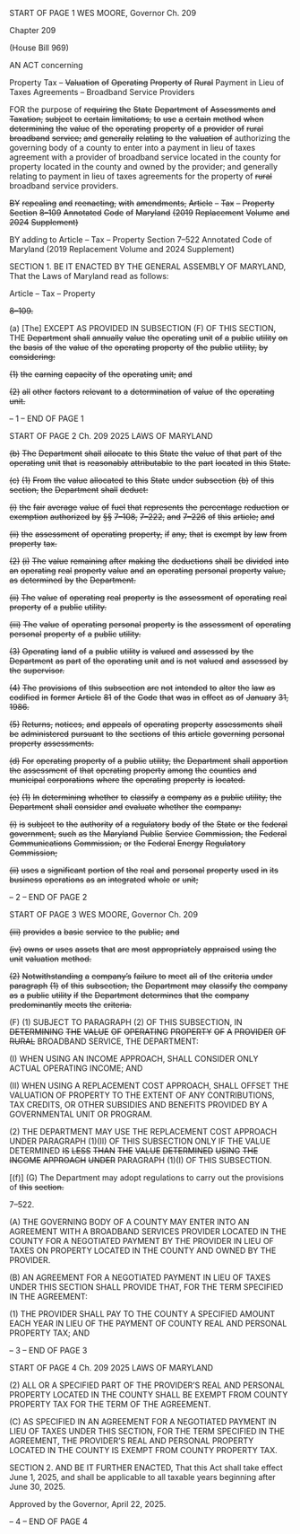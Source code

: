 START OF PAGE 1
WES MOORE, Governor Ch. 209

Chapter 209

(House Bill 969)

AN ACT concerning

Property Tax – ~~Valuation~~ ~~of~~ ~~Operating~~ ~~Property~~ ~~of~~ ~~Rural~~ Payment in Lieu of
Taxes Agreements – Broadband Service Providers

FOR the purpose of ~~requiring~~ ~~the~~ ~~State~~ ~~Department~~ ~~of~~ ~~Assessments~~ ~~and~~ ~~Taxation,~~ ~~subject~~
~~to~~ ~~certain~~ ~~limitations,~~ ~~to~~ ~~use~~ ~~a~~ ~~certain~~ ~~method~~ ~~when~~ ~~determining~~ ~~the~~ ~~value~~ ~~of~~ ~~the~~
~~operating~~ ~~property~~ ~~of~~ ~~a~~ ~~provider~~ ~~of~~ ~~rural~~ ~~broadband~~ ~~service;~~ ~~and~~ ~~generally~~ ~~relating~~
~~to~~ ~~the~~ ~~valuation~~ ~~of~~ authorizing the governing body of a county to enter into a payment
in lieu of taxes agreement with a provider of broadband service located in the county
for property located in the county and owned by the provider; and generally relating
to payment in lieu of taxes agreements for the property of ~~rural~~ broadband service
providers.

~~BY~~ ~~repealing~~ ~~and~~ ~~reenacting,~~ ~~with~~ ~~amendments,~~
~~Article~~ ~~–~~ ~~Tax~~ ~~–~~ ~~Property~~
~~Section~~ ~~8–109~~
~~Annotated~~ ~~Code~~ ~~of~~ ~~Maryland~~
~~(2019~~ ~~Replacement~~ ~~Volume~~ ~~and~~ ~~2024~~ ~~Supplement)~~

BY adding to
Article – Tax – Property
Section 7–522
Annotated Code of Maryland
(2019 Replacement Volume and 2024 Supplement)

SECTION 1. BE IT ENACTED BY THE GENERAL ASSEMBLY OF MARYLAND,
That the Laws of Maryland read as follows:

Article – Tax – Property

~~8–109.~~

(a) [The] EXCEPT AS PROVIDED IN SUBSECTION (F) OF THIS SECTION, THE
~~Department~~ ~~shall~~ ~~annually~~ ~~value~~ ~~the~~ ~~operating~~ ~~unit~~ ~~of~~ ~~a~~ ~~public~~ ~~utility~~ ~~on~~ ~~the~~ ~~basis~~ ~~of~~ ~~the~~
~~value~~ ~~of~~ ~~the~~ ~~operating~~ ~~property~~ ~~of~~ ~~the~~ ~~public~~ ~~utility,~~ ~~by~~ ~~considering:~~

~~(1)~~ ~~the~~ ~~earning~~ ~~capacity~~ ~~of~~ ~~the~~ ~~operating~~ ~~unit;~~ ~~and~~

~~(2)~~ ~~all~~ ~~other~~ ~~factors~~ ~~relevant~~ ~~to~~ ~~a~~ ~~determination~~ ~~of~~ ~~value~~ ~~of~~ ~~the~~ ~~operating~~
~~unit.~~

– 1 –
END OF PAGE 1

START OF PAGE 2
Ch. 209 2025 LAWS OF MARYLAND

~~(b)~~ ~~The~~ ~~Department~~ ~~shall~~ ~~allocate~~ ~~to~~ ~~this~~ ~~State~~ ~~the~~ ~~value~~ ~~of~~ ~~that~~ ~~part~~ ~~of~~ ~~the~~
~~operating~~ ~~unit~~ ~~that~~ ~~is~~ ~~reasonably~~ ~~attributable~~ ~~to~~ ~~the~~ ~~part~~ ~~located~~ ~~in~~ ~~this~~ ~~State.~~

~~(c)~~ ~~(1)~~ ~~From~~ ~~the~~ ~~value~~ ~~allocated~~ ~~to~~ ~~this~~ ~~State~~ ~~under~~ ~~subsection~~ ~~(b)~~ ~~of~~ ~~this~~
~~section,~~ ~~the~~ ~~Department~~ ~~shall~~ ~~deduct:~~

~~(i)~~ ~~the~~ ~~fair~~ ~~average~~ ~~value~~ ~~of~~ ~~fuel~~ ~~that~~ ~~represents~~ ~~the~~ ~~percentage~~
~~reduction~~ ~~or~~ ~~exemption~~ ~~authorized~~ ~~by~~ ~~§§~~ ~~7–108,~~ ~~7–222,~~ ~~and~~ ~~7–226~~ ~~of~~ ~~this~~ ~~article;~~ ~~and~~

~~(ii)~~ ~~the~~ ~~assessment~~ ~~of~~ ~~operating~~ ~~property,~~ ~~if~~ ~~any,~~ ~~that~~ ~~is~~ ~~exempt~~ ~~by~~
~~law~~ ~~from~~ ~~property~~ ~~tax.~~

~~(2)~~ ~~(i)~~ ~~The~~ ~~value~~ ~~remaining~~ ~~after~~ ~~making~~ ~~the~~ ~~deductions~~ ~~shall~~ ~~be~~
~~divided~~ ~~into~~ ~~an~~ ~~operating~~ ~~real~~ ~~property~~ ~~value~~ ~~and~~ ~~an~~ ~~operating~~ ~~personal~~ ~~property~~ ~~value,~~ ~~as~~
~~determined~~ ~~by~~ ~~the~~ ~~Department.~~

~~(ii)~~ ~~The~~ ~~value~~ ~~of~~ ~~operating~~ ~~real~~ ~~property~~ ~~is~~ ~~the~~ ~~assessment~~ ~~of~~
~~operating~~ ~~real~~ ~~property~~ ~~of~~ ~~a~~ ~~public~~ ~~utility.~~

~~(iii)~~ ~~The~~ ~~value~~ ~~of~~ ~~operating~~ ~~personal~~ ~~property~~ ~~is~~ ~~the~~ ~~assessment~~ ~~of~~
~~operating~~ ~~personal~~ ~~property~~ ~~of~~ ~~a~~ ~~public~~ ~~utility.~~

~~(3)~~ ~~Operating~~ ~~land~~ ~~of~~ ~~a~~ ~~public~~ ~~utility~~ ~~is~~ ~~valued~~ ~~and~~ ~~assessed~~ ~~by~~ ~~the~~
~~Department~~ ~~as~~ ~~part~~ ~~of~~ ~~the~~ ~~operating~~ ~~unit~~ ~~and~~ ~~is~~ ~~not~~ ~~valued~~ ~~and~~ ~~assessed~~ ~~by~~ ~~the~~ ~~supervisor.~~

~~(4)~~ ~~The~~ ~~provisions~~ ~~of~~ ~~this~~ ~~subsection~~ ~~are~~ ~~not~~ ~~intended~~ ~~to~~ ~~alter~~ ~~the~~ ~~law~~ ~~as~~
~~codified~~ ~~in~~ ~~former~~ ~~Article~~ ~~81~~ ~~of~~ ~~the~~ ~~Code~~ ~~that~~ ~~was~~ ~~in~~ ~~effect~~ ~~as~~ ~~of~~ ~~January~~ ~~31,~~ ~~1986.~~

~~(5)~~ ~~Returns,~~ ~~notices,~~ ~~and~~ ~~appeals~~ ~~of~~ ~~operating~~ ~~property~~ ~~assessments~~ ~~shall~~
~~be~~ ~~administered~~ ~~pursuant~~ ~~to~~ ~~the~~ ~~sections~~ ~~of~~ ~~this~~ ~~article~~ ~~governing~~ ~~personal~~ ~~property~~
~~assessments.~~

~~(d)~~ ~~For~~ ~~operating~~ ~~property~~ ~~of~~ ~~a~~ ~~public~~ ~~utility,~~ ~~the~~ ~~Department~~ ~~shall~~ ~~apportion~~ ~~the~~
~~assessment~~ ~~of~~ ~~that~~ ~~operating~~ ~~property~~ ~~among~~ ~~the~~ ~~counties~~ ~~and~~ ~~municipal~~ ~~corporations~~
~~where~~ ~~the~~ ~~operating~~ ~~property~~ ~~is~~ ~~located.~~

~~(e)~~ ~~(1)~~ ~~In~~ ~~determining~~ ~~whether~~ ~~to~~ ~~classify~~ ~~a~~ ~~company~~ ~~as~~ ~~a~~ ~~public~~ ~~utility,~~ ~~the~~
~~Department~~ ~~shall~~ ~~consider~~ ~~and~~ ~~evaluate~~ ~~whether~~ ~~the~~ ~~company:~~

~~(i)~~ ~~is~~ ~~subject~~ ~~to~~ ~~the~~ ~~authority~~ ~~of~~ ~~a~~ ~~regulatory~~ ~~body~~ ~~of~~ ~~the~~ ~~State~~ ~~or~~ ~~the~~
~~federal~~ ~~government,~~ ~~such~~ ~~as~~ ~~the~~ ~~Maryland~~ ~~Public~~ ~~Service~~ ~~Commission,~~ ~~the~~ ~~Federal~~
~~Communications~~ ~~Commission,~~ ~~or~~ ~~the~~ ~~Federal~~ ~~Energy~~ ~~Regulatory~~ ~~Commission;~~

~~(ii)~~ ~~uses~~ ~~a~~ ~~significant~~ ~~portion~~ ~~of~~ ~~the~~ ~~real~~ ~~and~~ ~~personal~~ ~~property~~ ~~used~~
~~in~~ ~~its~~ ~~business~~ ~~operations~~ ~~as~~ ~~an~~ ~~integrated~~ ~~whole~~ ~~or~~ ~~unit;~~

– 2 –
END OF PAGE 2

START OF PAGE 3
WES MOORE, Governor Ch. 209

~~(iii)~~ ~~provides~~ ~~a~~ ~~basic~~ ~~service~~ ~~to~~ ~~the~~ ~~public;~~ ~~and~~

~~(iv)~~ ~~owns~~ ~~or~~ ~~uses~~ ~~assets~~ ~~that~~ ~~are~~ ~~most~~ ~~appropriately~~ ~~appraised~~ ~~using~~
~~the~~ ~~unit~~ ~~valuation~~ ~~method.~~

~~(2)~~ ~~Notwithstanding~~ ~~a~~ ~~company’s~~ ~~failure~~ ~~to~~ ~~meet~~ ~~all~~ ~~of~~ ~~the~~ ~~criteria~~ ~~under~~
~~paragraph~~ ~~(1)~~ ~~of~~ ~~this~~ ~~subsection,~~ ~~the~~ ~~Department~~ ~~may~~ ~~classify~~ ~~the~~ ~~company~~ ~~as~~ ~~a~~ ~~public~~
~~utility~~ ~~if~~ ~~the~~ ~~Department~~ ~~determines~~ ~~that~~ ~~the~~ ~~company~~ ~~predominantly~~ ~~meets~~ ~~the~~ ~~criteria.~~

(F) (1) SUBJECT TO PARAGRAPH (2) OF THIS SUBSECTION, IN
~~DETERMINING~~ ~~THE~~ ~~VALUE~~ ~~OF~~ ~~OPERATING~~ ~~PROPERTY~~ ~~OF~~ ~~A~~ ~~PROVIDER~~ ~~OF~~ ~~RURAL~~
BROADBAND SERVICE, THE DEPARTMENT:

(I) WHEN USING AN INCOME APPROACH, SHALL CONSIDER
ONLY ACTUAL OPERATING INCOME; AND

(II) WHEN USING A REPLACEMENT COST APPROACH, SHALL
OFFSET THE VALUATION OF PROPERTY TO THE EXTENT OF ANY CONTRIBUTIONS,
TAX CREDITS, OR OTHER SUBSIDIES AND BENEFITS PROVIDED BY A GOVERNMENTAL
UNIT OR PROGRAM.

(2) THE DEPARTMENT MAY USE THE REPLACEMENT COST APPROACH
UNDER PARAGRAPH (1)(II) OF THIS SUBSECTION ONLY IF THE VALUE DETERMINED
~~IS~~ ~~LESS~~ ~~THAN~~ ~~THE~~ ~~VALUE~~ ~~DETERMINED~~ ~~USING~~ ~~THE~~ ~~INCOME~~ ~~APPROACH~~ ~~UNDER~~
PARAGRAPH (1)(I) OF THIS SUBSECTION.

[(f)] (G) The Department may adopt regulations to carry out the provisions of
~~this~~ ~~section.~~

7–522.

(A) THE GOVERNING BODY OF A COUNTY MAY ENTER INTO AN AGREEMENT
WITH A BROADBAND SERVICES PROVIDER LOCATED IN THE COUNTY FOR A
NEGOTIATED PAYMENT BY THE PROVIDER IN LIEU OF TAXES ON PROPERTY
LOCATED IN THE COUNTY AND OWNED BY THE PROVIDER.

(B) AN AGREEMENT FOR A NEGOTIATED PAYMENT IN LIEU OF TAXES UNDER
THIS SECTION SHALL PROVIDE THAT, FOR THE TERM SPECIFIED IN THE
AGREEMENT:

(1) THE PROVIDER SHALL PAY TO THE COUNTY A SPECIFIED AMOUNT
EACH YEAR IN LIEU OF THE PAYMENT OF COUNTY REAL AND PERSONAL PROPERTY
TAX; AND

– 3 –
END OF PAGE 3

START OF PAGE 4
Ch. 209 2025 LAWS OF MARYLAND

(2) ALL OR A SPECIFIED PART OF THE PROVIDER’S REAL AND
PERSONAL PROPERTY LOCATED IN THE COUNTY SHALL BE EXEMPT FROM COUNTY
PROPERTY TAX FOR THE TERM OF THE AGREEMENT.

(C) AS SPECIFIED IN AN AGREEMENT FOR A NEGOTIATED PAYMENT IN LIEU
OF TAXES UNDER THIS SECTION, FOR THE TERM SPECIFIED IN THE AGREEMENT, THE
PROVIDER’S REAL AND PERSONAL PROPERTY LOCATED IN THE COUNTY IS EXEMPT
FROM COUNTY PROPERTY TAX.

SECTION 2. AND BE IT FURTHER ENACTED, That this Act shall take effect June
1, 2025, and shall be applicable to all taxable years beginning after June 30, 2025.

Approved by the Governor, April 22, 2025.

– 4 –
END OF PAGE 4